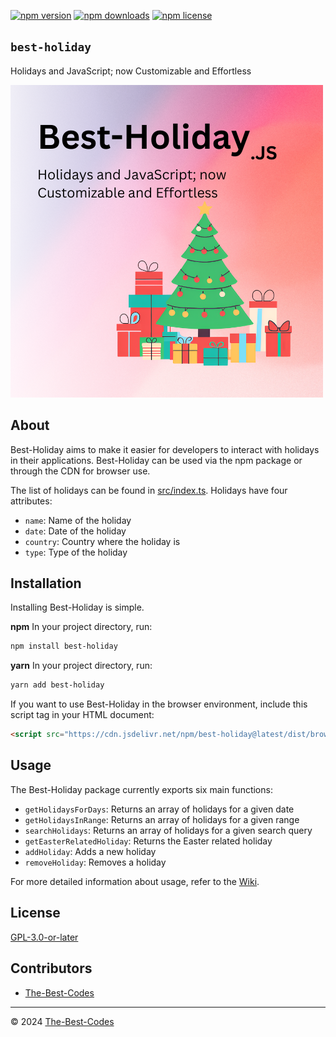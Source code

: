 [![npm version](https://img.shields.io/npm/v/best-holiday.svg)](https://www.npmjs.com/package/best-holiday)
[![npm downloads](https://img.shields.io/npm/dm/best-holiday.svg)](https://www.npmjs.com/package/best-holiday)
[![npm license](https://img.shields.io/npm/l/best-holiday.svg)](https://www.npmjs.com/package/best-holiday)

## `best-holiday`

Holidays and JavaScript; now Customizable and Effortless

<img src="https://github.com/The-Best-Codes/best-holiday/blob/main/.image/Best-Holiday-Logo.png?raw=true" alt="logo" for="cover" />

## About

Best-Holiday aims to make it easier for developers to interact with holidays in their applications. Best-Holiday can be used via the npm package or through the CDN for browser use.

The list of holidays can be found in [src/index.ts](https://github.com/The-Best-Codes/best-holiday/blob/main/src/index.ts). Holidays have four attributes:

- `name`: Name of the holiday
- `date`: Date of the holiday
- `country`: Country where the holiday is
- `type`: Type of the holiday

## Installation

Installing Best-Holiday is simple.

**npm**
In your project directory, run:

```bash
npm install best-holiday
```

**yarn**
In your project directory, run:

```bash
yarn add best-holiday
```

If you want to use Best-Holiday in the browser environment, include this script tag in your HTML document:

```html
<script src="https://cdn.jsdelivr.net/npm/best-holiday@latest/dist/browser/best-holiday.min.js"></script>
```

## Usage

The Best-Holiday package currently exports six main functions:

- `getHolidaysForDays`: Returns an array of holidays for a given date
- `getHolidaysInRange`: Returns an array of holidays for a given range
- `searchHolidays`: Returns an array of holidays for a given search query
- `getEasterRelatedHoliday`: Returns the Easter related holiday
- `addHoliday`: Adds a new holiday
- `removeHoliday`: Removes a holiday

For more detailed information about usage, refer to the [Wiki](https://github.com/The-Best-Codes/best-holiday/wiki).

## License

[GPL-3.0-or-later](https://github.com/The-Best-Codes/best-holiday/blob/main/LICENSE)

## Contributors

- [The-Best-Codes](https://github.com/The-Best-Codes)

---

&copy; 2024 [The-Best-Codes](https://github.com/The-Best-Codes)
